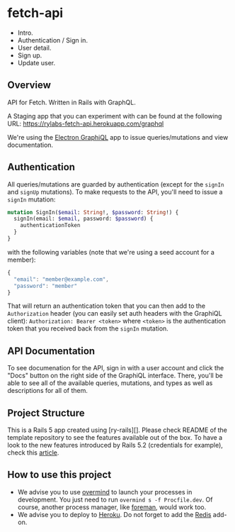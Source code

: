 # fetch-api

- Intro.
- Authentication / Sign in.
- User detail.
- Sign up.
- Update user.

## Overview

API for Fetch. Written in Rails with GraphQL.

A Staging app that you can experiment with can be found at the following URL: https://rylabs-fetch-api.herokuapp.com/graphql

We're using the [Electron GraphiQL][] app to issue queries/mutations and view documentation.

## Authentication

All queries/mutations are guarded by authentication (except for the `signIn` and `signUp` mutations). To make requests to the API, you'll need to issue a `signIn` mutation:

```graphql
mutation SignIn($email: String!, $password: String!) {
  signIn(email: $email, password: $password) {
    authenticationToken
  }
}
```

with the following variables (note that we're using a seed account for a member):

```javascript
{
  "email": "member@example.com",
  "password": "member"
}
```

That will return an authentication token that you can then add to the `Authorization` header (you can easily set auth headers with the GraphiQL client): `Authorization: Bearer <token>` where `<token>` is the authentication token that you received back from the `signIn` mutation.

## API Documentation

To see documenation for the API, sign in with a user account and click the "Docs" button on the right side of the GraphiQL interface. There, you'll be able to see all of the available queries, mutations, and types as well as descriptions for all of them.

## Project Structure

This is a Rails 5 app created using [ry-rails][]. Please check README of the template repository to see the features available out of the box. To have a look to the new features introduced by Rails 5.2 (credentials for example), check this [article][].

## How to use this project

- We advise you to use [overmind][] to launch your processes in development. You just need to run `overmind s -f Procfile.dev`. Of course, another process manager, like [foreman][], would work too.
- We advise you to deploy to [Heroku][]. Do not forget to add the [Redis] add-on.

[article]: https://evilmartians.com/chronicles/rails-5-2-active-storage-and-beyond
[modern-rails-template]: https://github.com/damienlethiec/modern-rails-template
[here]: http://nvie.com/posts/a-successful-git-branching-model/
[overmind]: https://github.com/DarthSim/overmind
[foreman]: https://github.com/ddollar/foreman
[heroku]: https://www.heroku.com/
[redis]: https://devcenter.heroku.com/articles/heroku-redis
[electron graphiql]: https://electronjs.org/apps/graphiql
